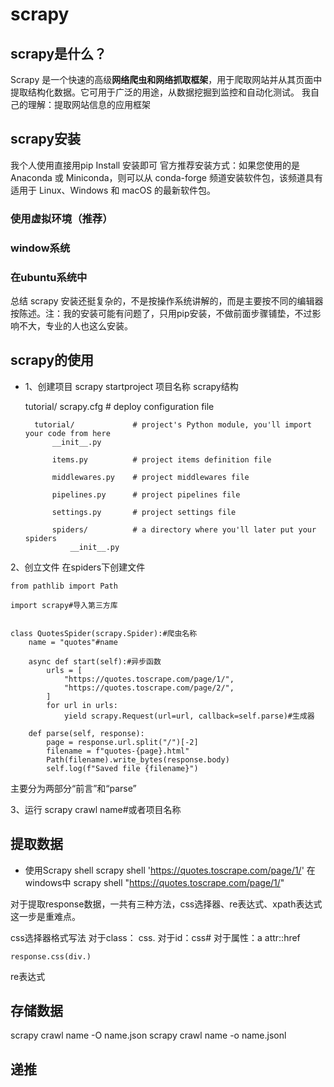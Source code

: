 # scrapy

## scrapy是什么？
Scrapy 是一个快速的高级**网络爬虫和网络抓取框架**，用于爬取网站并从其页面中提取结构化数据。它可用于广泛的用途，从数据挖掘到监控和自动化测试。
我自己的理解：提取网站信息的应用框架
##  scrapy安装
我个人使用直接用pip Install 安装即可
官方推荐安装方式：如果您使用的是 Anaconda 或 Miniconda，则可以从 conda-forge 频道安装软件包，该频道具有适用于 Linux、Windows 和 macOS 的最新软件包。
### 使用虚拟环境（推荐）
### window系统
### 在ubuntu系统中
总结
scrapy 安装还挺复杂的，不是按操作系统讲解的，而是主要按不同的编辑器按陈述。注：我的安装可能有问题了，只用pip安装，不做前面步骤铺垫，不过影响不大，专业的人也这么安装。



## scrapy的使用
* 1、创建项目
scrapy startproject 项目名称
scrapy结构

    tutorial/
        scrapy.cfg            # deploy configuration file

        tutorial/             # project's Python module, you'll import your code from here
            __init__.py

            items.py          # project items definition file

            middlewares.py    # project middlewares file

            pipelines.py      # project pipelines file

            settings.py       # project settings file

            spiders/          # a directory where you'll later put your spiders
                __init__.py

2、创立文件
在spiders下创建文件

    from pathlib import Path

    import scrapy#导入第三方库


    class QuotesSpider(scrapy.Spider):#爬虫名称
        name = "quotes"#name

        async def start(self):#异步函数
            urls = [
                "https://quotes.toscrape.com/page/1/",
                "https://quotes.toscrape.com/page/2/",
            ]
            for url in urls:
                yield scrapy.Request(url=url, callback=self.parse)#生成器

        def parse(self, response):
            page = response.url.split("/")[-2]
            filename = f"quotes-{page}.html"
            Path(filename).write_bytes(response.body)
            self.log(f"Saved file {filename}")

主要分为两部分“前言”和“parse”


3、运行
scrapy crawl name#或者项目名称


## 提取数据
* 使用Scrapy shell
scrapy shell 'https://quotes.toscrape.com/page/1/'
在windows中 scrapy shell "https://quotes.toscrape.com/page/1/"

对于提取response数据，一共有三种方法，css选择器、re表达式、xpath表达式
这一步是重难点。

css选择器格式写法
    对于class： css.
    对于id：css#
    对于属性：a attr::href

    response.css(div.)
re表达式



## 存储数据

scrapy crawl name -O name.json
scrapy crawl name -o name.jsonl


## 递推
